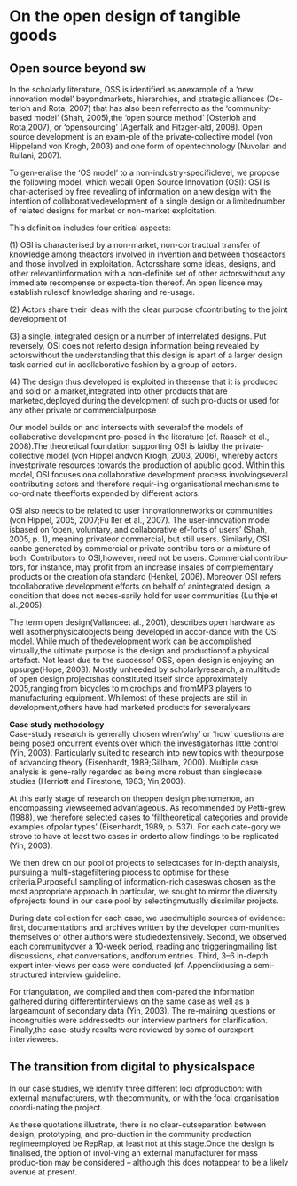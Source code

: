 # On the open design of tangible goods

## Open source beyond sw

In the scholarly literature, OSS is identified as anexample of a ‘new innovation model’ beyondmarkets, hierarchies, and strategic alliances (Os-terloh and Rota, 2007) that has also been referredto as the ‘community-based model’ (Shah, 2005),the ‘open source method’ (Osterloh and Rota,2007), or ‘opensourcing’ (Agerfalk and Fitzger-ald, 2008). Open source development is an exam-ple of the private-collective model (von Hippeland von Krogh, 2003) and one form of opentechnology (Nuvolari and Rullani, 2007).

To gen-eralise the ‘OS model’ to a non-industry-specificlevel, we propose the following model, which wecall Open Source Innovation (OSI): OSI is char-acterised by free revealing of information on anew design with the intention of collaborativedevelopment of a single design or a limitednumber of related designs for market or non-market exploitation.

This definition includes four critical aspects: 

(1) OSI is characterised by a non-market, non-contractual transfer of knowledge among theactors involved in invention and between thoseactors and those involved in exploitation. Actorsshare some ideas, designs, and other relevantinformation with a non-definite set of other actorswithout any immediate recompense or expecta-tion thereof. An open licence may establish rulesof knowledge sharing and re-usage.

(2) Actors share  their ideas with  the clear  purpose  ofcontributing to the joint development of 

(3) a single, integrated design or a number of interrelated designs. Put reversely, OSI does not referto design information being revealed by actorswithout the understanding that this design is apart of a larger design task carried out in acollaborative fashion by a group of actors. 

(4) The design thus developed is exploited in thesense that it is produced and sold on a market,integrated into other products that are marketed,deployed during the development of such pro-ducts or used for any other private or commercialpurpose

Our model builds on and intersects with severalof the models of collaborative development pro-posed in the literature (cf. Raasch et al., 2008).The theoretical foundation supporting OSI is laidby the private-collective model (von Hippel andvon Krogh, 2003, 2006), whereby actors investprivate resources towards the production of apublic good. Within this model, OSI focuses ona collaborative development process involvingseveral contributing actors and therefore requir-ing organisational mechanisms to co-ordinate theefforts expended by different actors.

OSI also needs to be related to user innovationnetworks or communities (von Hippel, 2005, 2007;Fu ̈ller et al., 2007). The user-innovation model isbased on ‘open, voluntary, and collaborative ef-forts of users’ (Shah, 2005, p. 1), meaning privateor commercial, but still users. Similarly, OSI canbe generated by commercial or private contribu-tors or a mixture of both. Contributors to OSI,however, need not be users. Commercial contribu-tors, for instance, may profit from an increase insales of complementary products or the creation ofa standard (Henkel, 2006). Moreover OSI refers tocollaborative development efforts on behalf of anintegrated design, a condition that does not neces-sarily hold for user communities (Lu ̈thje et al.,2005).

The term open design(Vallanceet al., 2001), describes open hardware as well asotherphysicalobjects being developed in accor-dance with the OSI model. While much of thedevelopment work can be accomplished virtually,the ultimate purpose is the design and productionof a physical artefact. Not least due to the successof OSS, open design is enjoying an upsurge(Hope, 2003). Mostly unheeded by scholarlyresearch, a multitude of open design projectshas constituted itself since approximately 2005,ranging from bicycles to microchips and fromMP3 players to manufacturing equipment. Whilemost of these projects are still in development,others have had marketed products for severalyears

**Case study methodology**     
Case-study research is generally chosen when‘why’ or ‘how’ questions are being posed oncurrent  events  over  which  the  investigatorhas little control (Yin, 2003). 
Particularly suited to research into new topics with thepurpose of advancing theory (Eisenhardt, 1989;Gillham, 2000). Multiple case analysis is gene-rally regarded as being more robust than singlecase studies (Herriott and Firestone, 1983; Yin,2003).

At this early stage of research on theopen design phenomenon, an encompassing viewseemed advantageous. As recommended by Petti-grew (1988), we therefore selected cases to ‘filltheoretical categories and provide examples ofpolar types’ (Eisenhardt, 1989, p. 537). 
For each cate-gory we strove to have at least two cases in orderto allow findings to be replicated (Yin, 2003). 

We then drew on our pool of projects to selectcases for in-depth analysis, pursuing a multi-stagefiltering process to optimise for these criteria.Purposeful sampling of information-rich caseswas chosen as the most appropriate approach.In particular, we sought to mirror the diversity ofprojects found in our case pool by selectingmutually dissimilar projects.

During data collection for each case, we usedmultiple sources of evidence: first, documentations and archives written by the developer com-munities themselves or other authors were studiedextensively. 
Second, we observed each communityover a 10-week period, reading and triggeringmailing list discussions, chat conversations, andforum entries. 
Third, 3–6 in-depth expert inter-views per case were conducted (cf. Appendix)using  a  semi-structured  interview  guideline.

For triangulation, we compiled and then com-pared the information gathered during differentinterviews on the same case as well as a largeamount of secondary data (Yin, 2003). The re-maining questions or incongruities were addressedto our interview partners for clarification. Finally,the case-study results were reviewed by some of ourexpert interviewees.

## The transition from digital to physicalspace

In our case studies, we identify three different loci ofproduction: with external manufacturers, with thecommunity, or with the focal organisation coordi-nating the project.

As these quotations illustrate, there is no clear-cutseparation between design, prototyping, and pro-duction in the community production regimeemployed be RepRap, at least not at this stage.Once the design is finalised, the option of invol-ving an external manufacturer for mass produc-tion may be considered – although this does notappear to be a likely avenue at present.
